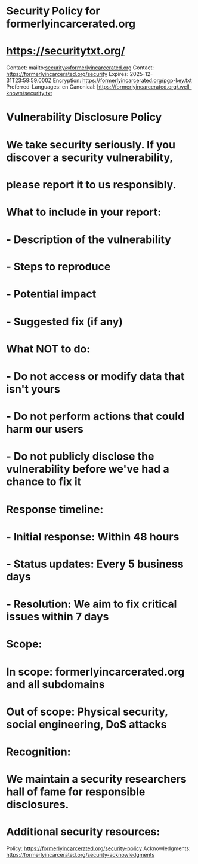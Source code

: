 # Security Policy for formerlyincarcerated.org
# https://securitytxt.org/

Contact: mailto:security@formerlyincarcerated.org
Contact: https://formerlyincarcerated.org/security
Expires: 2025-12-31T23:59:59.000Z
Encryption: https://formerlyincarcerated.org/pgp-key.txt
Preferred-Languages: en
Canonical: https://formerlyincarcerated.org/.well-known/security.txt

# Vulnerability Disclosure Policy
# We take security seriously. If you discover a security vulnerability,
# please report it to us responsibly.

# What to include in your report:
# - Description of the vulnerability
# - Steps to reproduce
# - Potential impact
# - Suggested fix (if any)

# What NOT to do:
# - Do not access or modify data that isn't yours
# - Do not perform actions that could harm our users
# - Do not publicly disclose the vulnerability before we've had a chance to fix it

# Response timeline:
# - Initial response: Within 48 hours
# - Status updates: Every 5 business days
# - Resolution: We aim to fix critical issues within 7 days

# Scope:
# In scope: formerlyincarcerated.org and all subdomains
# Out of scope: Physical security, social engineering, DoS attacks

# Recognition:
# We maintain a security researchers hall of fame for responsible disclosures.

# Additional security resources:
Policy: https://formerlyincarcerated.org/security-policy
Acknowledgments: https://formerlyincarcerated.org/security-acknowledgments